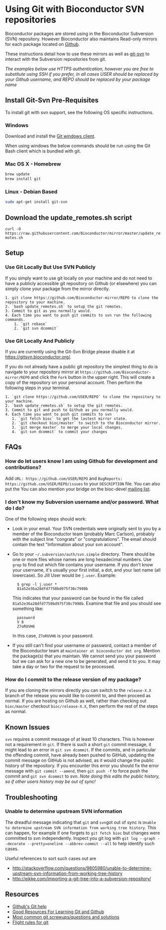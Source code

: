 # Using Git with Bioconductor SVN repositories #

Bioconductor packages are stored using in the Bioconductor Subversion (SVN)
repository.  However Bioconductor also maintains Read-only mirrors for each
package located on [Github](https://github.com/Bioconductor-mirror).

These instructions detail how to use these mirrors as well as
[git-svn](http://git-scm.com/docs/git-svn) to interact with the Subversion
repositories from git.

*The examples below use HTTPS authentication, however you are free to
substitute using SSH if you prefer, in all cases USER should be replaced by
your Github username, and REPO should be replaced by your package name*

## Install Git-Svn Pre-Requisites ##

To install git with svn support, see the following OS specific
instructions.

### Windows ###

Download and install the [Git windows client](https://www.git-scm.com/download/win).

When using windows the below commands should be run using the Git Bash client
which is bundled with git.

### Mac OS X - Homebrew ###

```bash
brew update
brew install git
```

### Linux - Debian Based ###

```bash
sudo apt-get install git-svn
```

## Download the update_remotes.sh script ##

`curl -O https://raw.githubusercontent.com/Bioconductor/mirror/master/update_remotes.sh`

## Setup ##
### Use Git Locally But Use SVN Publicly ###

If you simply want to use git locally on your machine and do not need to have a
publicly accessible git repository on Github (or elsewhere) you can simply
clone your package from the mirror directly.

    1. git clone https://github.com/Bioconductor-mirror/REPO to clone the repository to your machine.
    2. `bash update_remotes.sh` to setup the git remotes.
    3. Commit to git as you normally would.
    4. Each time you want to push git commits to svn run the following commands.
        1. `git rebase`
        2. `git svn dcommit`

### Use Git Locally And Publicly ###

If you are currently using the Git-Svn Bridge please disable it at
<https://gitsvn.bioconductor.org/>.

If you do not already have a public git repository the simplest thing to do is
navigate to your repository mirror at
`https://github.com/Bioconductor-mirror/REPO` and click the `Fork` button in the
upper right.  This will create a copy of the repository on your personal account.
Then perform the following steps in your terminal.

    1. `git clone https://github.com/USER/REPO` to clone the repository to your machine.
    2. `bash update_remotes.sh` to setup the git remotes.
    3. Commit to git and push to Github as you normally would.
    4. Each time you want to push git commits to svn
       1. `git fetch bioc` to get the lastest mirror state.
       2. `git checkout bioc/master` to switch to the Bioconductor mirror.
       3. `git merge master` to merge your local changes.
       4. `git svn dcommit` to commit your changes

## FAQs ##

### How do let users know I am using Github for development and contributions?

Add `URL: https://github.com/USER/REPO` and `BugReports:
https://github.com/USER/REPO/issues` to your `DESCRIPTION` file. You can also
put the You can also mention your bridge on the bioc-devel
[mailing list](http://bioconductor.org/help/mailing-list/).

### I don't know my Subversion username and/or password. What do I do? ###

One of the following steps should work:

* Look in your email. Your SVN credentials were originally sent to you
  by a member of the Bioconductor team (probably Marc Carlson), probably
  with the subject line "congrats" or "congratulations". The email 
  should contain the text "Information about your svn account". 
* Go to your `~/.subversion/auth/svn.simple` directory. There should be
  one or more files whose names are long hexadecimal numbers. Use `grep`
  to find out which file contains your username. If you don't know your 
  username,
  it's usually your first initial, a dot, and your last name (all 
  lowercase). So Jill User would be `j.user`. Example:

        $ grep -l j.user *
        81a52e36a28dfd7750bd975f30c7998b

  This indicates that your password can be found in the file called
  `81a52e36a28dfd7750bd975f30c7998b`. Examine that file and you should see 
  something like:

        password
        V 8
        Z7oRUVH6

  In this case, `Z7oRUVH6` is your password.
* If you still can't find your username or password, contact a 
  member of the Bioconductor team at
  `maintainer at bioconductor dot org`. Mention the package(s) that
  you maintain. We cannot send you your password but we can ask for 
  a new one to be generated, and send it to you. It may take 
  a day or two for the request to be processed.

### How do I commit to the release version of my package? ##

If you are cloning the mirrors directly you can switch to the `release-X.X`
branch of the release you would like to commit to, and then proceed as normal.
If you are hosting on Github as well, rather than checking out `bioc/master`
checkout `bioc/release-X.X`, then perform the rest of the steps as normal.

## Known Issues #

`svn` requires a commit message of at least 10 characters. This is however not
a requirement in `git`. If there is such a short `git` commit message, it might
lead to an error in `git svn dcommit`. If the commits, and in particular the
offending commit, have already been pushed to GitHub, updating the commit
message on GitHub is not advised, as it would change the public history of the
repository.  If you encounter this error you should fix the error message with
`git commit --amend`, then `git push -f` to force push the commit and `git svn
dcommit` to svn.  *Note doing this edits the public history, so if other users
history may be out of sync!*

## Troubleshooting #

### Unable to determine upstream SVN information

The dreadful message indicating that `git` and `svn`got out of sync is `Unable
to determine upstream SVN information from working tree history`. This can
happen, for example if one forgets to `git fetch bioc` but changes were
committed to svn independently. Inspect you git log with `git log --graph
--decorate --pretty=oneline --abbrev-commit --all` to help identify such cases.

Useful references to sort such cases out are 
- http://stackoverflow.com/questions/9805980/unable-to-determine-upstream-svn-information-from-working-tree-history
- http://eikke.com/importing-a-git-tree-into-a-subversion-repository/

## Resources #

* [Github's Git help](https://help.github.com/)
* [Good Resources For Learning Git and Github](https://help.github.com/articles/good-resources-for-learning-git-and-github/)
* [Most common git screwups/questions and solutions](http://41j.com/blog/2015/02/common-git-screwupsquestions-solutions/)
* [Flight rules for git](https://github.com/k88hudson/git-flight-rules)
